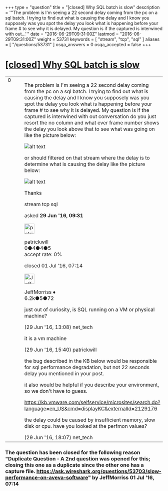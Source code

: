 +++
type = "question"
title = "[closed] Why SQL batch is slow"
description = '''The problem is I&#x27;m seeing a 22 second delay coming from the pc on a sql batch. I trying to find out what is causing the delay and I know you supposely was you spot the delay you look what is happening before your frame # to see why it is delayed. My question is if the captured is interwined with out...'''
date = "2016-06-29T09:31:00Z"
lastmod = "2016-06-29T09:31:00Z"
weight = 53731
keywords = [ "stream", "tcp", "sql" ]
aliases = [ "/questions/53731" ]
osqa_answers = 0
osqa_accepted = false
+++

<div class="headNormal">

# [\[closed\] Why SQL batch is slow](/questions/53731/why-sql-batch-is-slow)

</div>

<div id="main-body">

<div id="askform">

<table id="question-table" style="width:100%;"><colgroup><col style="width: 50%" /><col style="width: 50%" /></colgroup><tbody><tr class="odd"><td style="width: 30px; vertical-align: top"><div class="vote-buttons"><div id="post-53731-score" class="post-score" title="current number of votes">0</div><div id="favorite-count" class="favorite-count"></div></div></td><td><div id="item-right"><div class="question-body"><p>The problem is I'm seeing a 22 second delay coming from the pc on a sql batch. I trying to find out what is causing the delay and I know you supposely was you spot the delay you look what is happening before your frame # to see why it is delayed. My question is if the captured is interwined with out conversation do you just resort the no column and what ever frame number shows the delay you look above that to see what was going on like the picture below:</p><p><img src="https://osqa-ask.wireshark.org/upfiles/different_streams.png" alt="alt text" /></p><p>or should filtered on that stream where the delay is to determine what is causing the delay like the picture below:</p><p><img src="https://osqa-ask.wireshark.org/upfiles/tcpstream_VitXcQV.png" alt="alt text" /></p><p>Thanks</p></div><div id="question-tags" class="tags-container tags">stream tcp sql</div><div id="question-controls" class="post-controls"></div><div class="post-update-info-container"><div class="post-update-info post-update-info-user"><p>asked <strong>29 Jun '16, 09:31</strong></p><img src="https://secure.gravatar.com/avatar/1ace388d473a7dc2c6ffb774562b02ad?s=32&amp;d=identicon&amp;r=g" class="gravatar" width="32" height="32" alt="patrickwill&#39;s gravatar image" /><p>patrickwill<br />
<span class="score" title="0 reputation points">0</span><span title="4 badges"><span class="badge1">●</span><span class="badgecount">4</span></span><span title="4 badges"><span class="silver">●</span><span class="badgecount">4</span></span><span title="5 badges"><span class="bronze">●</span><span class="badgecount">5</span></span><br />
<span class="accept_rate" title="Rate of the user&#39;s accepted answers">accept rate:</span> <span title="patrickwill has no accepted answers">0%</span></p></img></div><div class="post-update-info post-update-info-edited"><p>closed 01 Jul '16, 07:14</p><img src="https://secure.gravatar.com/avatar/e0564001bb7deb960d5d9d9c1e0ba074?s=32&amp;d=identicon&amp;r=g" class="gravatar" width="32" height="32" alt="JeffMorriss&#39;s gravatar image" /><p>JeffMorriss ♦<br />
<span class="score" title="6219 reputation points"><span>6.2k</span></span><span title="5 badges"><span class="silver">●</span><span class="badgecount">5</span></span><span title="72 badges"><span class="bronze">●</span><span class="badgecount">72</span></span></p></img></div></div><div id="comments-container-53731" class="comments-container"><span id="53735"></span><div id="comment-53735" class="comment"><div id="post-53735-score" class="comment-score"></div><div class="comment-text"><p>just out of curiosity, is SQL running on a VM or physical machine?</p></div><div id="comment-53735-info" class="comment-info"><span class="comment-age">(29 Jun '16, 13:08)</span> net_tech</div></div><span id="53737"></span><div id="comment-53737" class="comment"><div id="post-53737-score" class="comment-score"></div><div class="comment-text"><p>it is a vm machine</p></div><div id="comment-53737-info" class="comment-info"><span class="comment-age">(29 Jun '16, 15:40)</span> patrickwill</div></div><span id="53739"></span><div id="comment-53739" class="comment"><div id="post-53739-score" class="comment-score"></div><div class="comment-text"><p>the bug described in the KB below would be responsible for sql performance degradation, but not 22 seconds delay you mentioned in your post.</p><p>it also would be helpful if you describe your environment, so we don't have to guess.<br />
</p><p><a href="https://kb.vmware.com/selfservice/microsites/search.do?language=en_US&amp;cmd=displayKC&amp;externalId=2129176">https://kb.vmware.com/selfservice/microsites/search.do?language=en_US&amp;cmd=displayKC&amp;externalId=2129176</a></p><p>the delay could be caused by insufficient memory, slow disk or cpu. have you looked at the perfmon values?</p></div><div id="comment-53739-info" class="comment-info"><span class="comment-age">(29 Jun '16, 18:07)</span> net_tech</div></div></div><div id="comment-tools-53731" class="comment-tools"></div><div class="clear"></div><div id="comment-53731-form-container" class="comment-form-container"></div><div class="clear"></div></div></td></tr></tbody></table>

<div class="question-status" style="margin-bottom:15px">

### The question has been closed for the following reason "Duplicate Question - A 2nd question was opened for this; closing this one as a duplicate since the other one has a capture file. https://ask.wireshark.org/questions/53703/slow-performance-on-aveva-software" by JeffMorriss 01 Jul '16, 07:14

</div>

</div>

</div>

